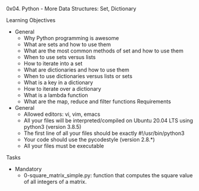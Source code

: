 0x04. Python - More Data Structures: Set, Dictionary

Learning Objectives
- General
	- Why Python programming is awesome
	- What are sets and how to use them
	- What are the most common methods of set and how to use them
	- When to use sets versus lists
	- How to iterate into a set
	- What are dictionaries and how to use them
	- When to use dictionaries versus lists or sets
	- What is a key in a dictionary
	- How to iterate over a dictionary
	- What is a lambda function
	- What are the map, reduce and filter functions
Requirements
- General
	- Allowed editors: vi, vim, emacs
	- All your files will be interpreted/compiled on Ubuntu 20.04 LTS using python3 (version 3.8.5)
	- The first line of all your files should be exactly #!/usr/bin/python3
	- Your code should use the pycodestyle (version 2.8.*)
	- All your files must be executable

Tasks
- Mandatory
	- 0-square_matrix_simple.py: function that computes the square value of all integers of a matrix.
